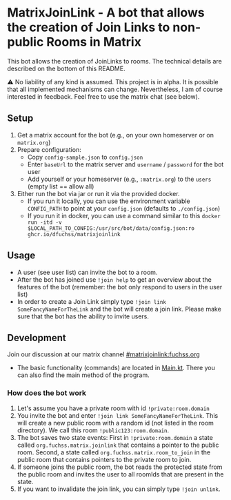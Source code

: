 # MatrixJoinLink - A bot that allows the creation of Join Links to non-public Rooms in Matrix

This bot allows the creation of JoinLinks to rooms.
The technical details are described on the bottom of this README.

:warning: No liability of any kind is assumed. This project is in alpha. It is possible that all implemented mechanisms can change.
Nevertheless, I am of course interested in feedback. Feel free to use the matrix chat (see below).

## Setup

1. Get a matrix account for the bot (e.g., on your own homeserver or on `matrix.org`)
2. Prepare configuration:
    * Copy `config-sample.json` to `config.json`
    * Enter `baseUrl` to the matrix server and `username` / `password` for the bot user
    * Add yourself or your homeserver (e.g., `:matrix.org`) to the `users` (empty list == allow all)
3. Either run the bot via jar or run it via the provided docker.
    * If you run it locally, you can use the environment variable `CONFIG_PATH` to point at your `config.json` (defaults to `./config.json`)
    * If you run it in docker, you can use a command similar to
      this `docker run -itd -v $LOCAL_PATH_TO_CONFIG:/usr/src/bot/data/config.json:ro ghcr.io/dfuchss/matrixjoinlink`

## Usage

* A user (see user list) can invite the bot to a room.
* After the bot has joined use `!join help` to get an overview about the features of the bot (remember: the bot only respond to users in the user list)
* In order to create a Join Link simply type `!join link SomeFancyNameForTheLink` and the bot will create a join link. Please make sure that the bot has the ability to invite users.

## Development

Join our discussion at our matrix channel [#matrixjoinlink:fuchss.org](https://matrix.to/#/#matrixjoinlink:fuchss.org)

* The basic functionality (commands) are located in [Main.kt](src/main/kotlin/org/fuchss/matrix/joinlink/Main.kt). There you can also find the main method of
  the program.

### How does the bot work

1. Let's assume you have a private room with id `!private:room.domain`
2. You invite the bot and enter `!join link SomeFancyNameForTheLink`. This will create a new public room with a random id (not listed in the room directory). We call this
   room `!public123:room.domain`.
3. The bot saves two state events: First in `!private:room.domain` a state called `org.fuchss.matrix.joinlink` that contains a pointer to the public room.
   Second, a state called `org.fuchss.matrix.room_to_join` in the public room that contains pointers to the private room to join.
4. If someone joins the public room, the bot reads the protected state from the public room and invites the user to all roomIds that are present in the state.
5. If you want to invalidate the join link, you can simply type `!join unlink`.
